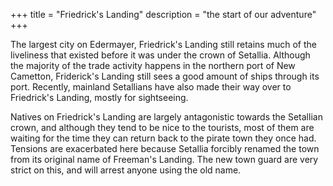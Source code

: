 +++
title = "Friedrick's Landing"
description = "the start of our adventure"
+++

The largest city on Edermayer, Friedrick's Landing still retains much of the
liveliness that existed before it was under the crown of Setallia. Although the
majority of the trade activity happens in the northern port of New Cametton,
Friderick's Landing still sees a good amount of ships through its port.
Recently, mainland Setallians have also made their way over to Friedrick's
Landing, mostly for sightseeing.

Natives on Friedrick's Landing are largely antagonistic towards the Setallian
crown, and although they tend to be nice to the tourists, most of them are
waiting for the time they can return back to the pirate town they once had.
Tensions are exacerbated here because Setallia forcibly renamed the town from
its original name of Freeman's Landing. The new town guard are very strict on
this, and will arrest anyone using the old name.
